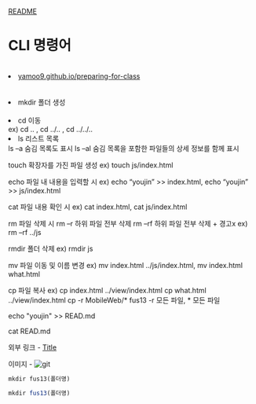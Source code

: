 [README](../README.md)

# CLI 명령어

<br>
<u><li> yamoo9.github.io/preparing-for-class</li></u>
</br>

<br>
<li>mkdir 폴더 생성 </li>
</br>

<li>cd 이동</li>
ex) cd .. , cd ../.. , cd ../../..
  

<li>ls 리스트 목록</li>
ls –a 숨김 목록도 표시
ls –al 숨김 목록을 포함한 파일들의 상세 정보를 함께 표시

touch 확장자를 가진 파일 생성
ex) touch js/index.html

echo 파일 내 내용을 입력할 시
ex) echo “youjin” >> index.html, echo “youjin” >> js/index.html

cat 파일 내용 확인 시
ex) cat index.html, cat js/index.html

rm 파일 삭제 시
rm –r 하위 파일 전부 삭제
rm –rf 하위 파일 전부 삭제 + 경고x
ex) rm –rf ../js

rmdir 폴더 삭제
ex) rmdir js

mv 파일 이동 및 이름 변경
ex) mv index.html ../js/index.html, mv index.html what.html

cp 파일 복사
ex) cp index.html ../view/index.html
cp what.html ../view/index.html
cp -r MobileWeb/* fus13  -r 모든 파일, * 모든 파일

echo "youjin" >> READ.md

cat READ.md

외부 링크 - [Title](link)

이미지 - ![git](위치)

 


``` md
mkdir fus13(폴더명)
```

``` js
mkdir fus13(폴더명)
```